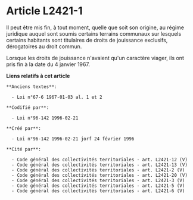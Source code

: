 # Article L2421-1

Il peut être mis fin, à tout moment, quelle que soit son origine, au régime juridique auquel sont soumis certains terrains
communaux sur lesquels certains habitants sont titulaires de droits de jouissance exclusifs, dérogatoires au droit commun.

Lorsque les droits de jouissance n'avaient qu'un caractère viager, ils ont pris fin à la date du 4 janvier 1967.

**Liens relatifs à cet article**

	**Anciens textes**:

	  - Loi n°67-6 1967-01-03 al. 1 et 2

	**Codifié par**:

	  - Loi n°96-142 1996-02-21

	**Créé par**:

	  - Loi n°96-142 1996-02-21 jorf 24 février 1996

	**Cité par**:

	  - Code général des collectivités territoriales - art. L2421-12 (V)
	  - Code général des collectivités territoriales - art. L2421-13 (V)
	  - Code général des collectivités territoriales - art. L2421-2 (V)
	  - Code général des collectivités territoriales - art. L2421-20 (V)
	  - Code général des collectivités territoriales - art. L2421-3 (V)
	  - Code général des collectivités territoriales - art. L2421-5 (V)
	  - Code général des collectivités territoriales - art. L2421-6 (V)
